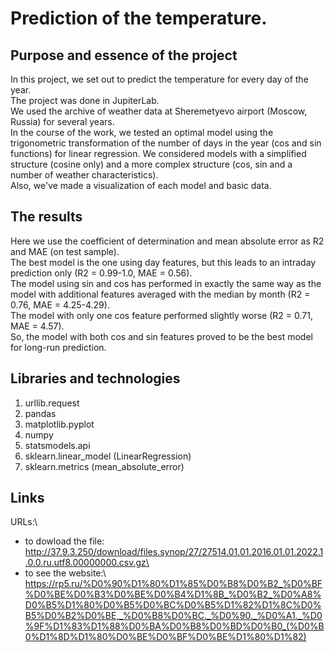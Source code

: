 # Prediction of the temperature.
## Purpose and essence of the project
In this project, we set out to predict the temperature for every day of the year.\
The project was done in JupiterLab.\
We used the archive of weather data at Sheremetyevo airport (Moscow, Russia) for several years.\
In the course of the work, we tested an optimal model using the trigonometric transformation of the number of days in the year (cos and sin functions) for linear regression. We considered models with a simplified structure (cosine only) and a more complex structure (cos, sin and a number of weather characteristics).\
Also, we've made a visualization of each model and basic data.
## The results
Here we use the coefficient of determination and mean absolute error as R2 and MAE (on test sample).\
The best model is the one using day features, but this leads to an intraday prediction only (R2 = 0.99-1.0, MAE = 0.56).\
The model using sin and cos has performed in exactly the same way as the model with additional features averaged with the median by month (R2 = 0.76, MAE = 4.25-4.29).\
The model with only one cos feature performed slightly worse (R2 = 0.71, MAE = 4.57).\
So, the model with both cos and sin features proved to be the best model for long-run prediction.
## Libraries and technologies
1) urllib.request
2) pandas
3) matplotlib.pyplot
4) numpy
5) statsmodels.api
6) sklearn.linear_model (LinearRegression)
7) sklearn.metrics (mean_absolute_error)
## Links
URLs:\
- to dowload the file:\
http://37.9.3.250/download/files.synop/27/27514.01.01.2016.01.01.2022.1.0.0.ru.utf8.00000000.csv.gz\
- to see the website:\ https://rp5.ru/%D0%90%D1%80%D1%85%D0%B8%D0%B2_%D0%BF%D0%BE%D0%B3%D0%BE%D0%B4%D1%8B_%D0%B2_%D0%A8%D0%B5%D1%80%D0%B5%D0%BC%D0%B5%D1%82%D1%8C%D0%B5%D0%B2%D0%BE,_%D0%B8%D0%BC._%D0%90._%D0%A1._%D0%9F%D1%83%D1%88%D0%BA%D0%B8%D0%BD%D0%B0_(%D0%B0%D1%8D%D1%80%D0%BE%D0%BF%D0%BE%D1%80%D1%82)
